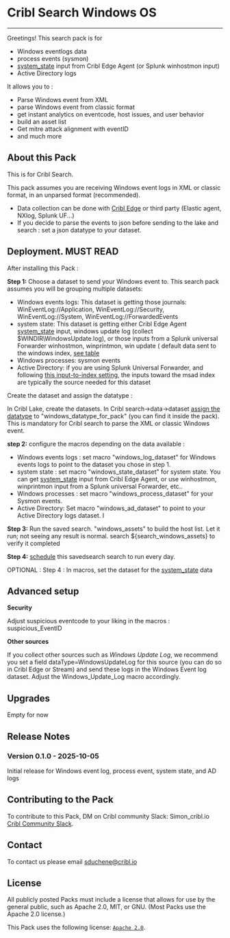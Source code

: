 # Cribl Search Windows OS
----

Greetings!
This search pack is for 

* Windows eventlogs data
* process events (sysmon)
* [system_state](https://docs.cribl.io/edge/sources-system-state/) input from  Cribl Edge Agent (or Splunk winhostmon input)
* Active Directory logs

It allows you to :
* Parse Windows event from XML
* parse Windows event from classic format
* get instant analytics on eventcode, host issues, and user behavior
* build an asset list
* Get mitre attack alignment with eventID
* and much more

## About this Pack

This is for Cribl Search.

This pack assumes you are receiving Windows event logs in XML or classic format, in an unparsed format (recommended).
* Data collection can be done with [Cribl Edge](https://docs.cribl.io/edge/usecase-windows-observability/) or third party (Elastic agent, NXlog, Splunk UF...) 
* If you decide to parse the events to json before sending to the lake and search : set a json datatype to your dataset.



## Deployment. MUST READ

After installing this Pack :

**Step 1:**
Choose a dataset to send your Windows event to. This search pack assumes you will be grouping multiple datasets: 
* Windows events logs: This dataset is getting those journals: WinEventLog://Application, WinEventLog://Security, WinEventLog://System, WinEventLog://ForwardedEvents
* system state: This dataset is getting either Cribl Edge Agent [system_state](https://docs.cribl.io/edge/sources-system-state/) input, windows update log (collect $WINDIR\WindowsUpdate.log),  or those inputs from a Splunk universal Forwarder  winhostmon, winprintmon, win update ( default data sent to the windows index, [see table](https://help.splunk.com/en/splunk-it-service-intelligence/content-packs-for-itsi-and-ite/windows-dashboards-and-reports/1.4/content-pack-for-windows-dashboards-and-reports/get-windows-server-data#ariaid-title3)
* Windows processes: sysmon events
* Active Directory: if you are using Splunk Universal Forwarder, and following [this input-to-index setting](https://help.splunk.com/en/splunk-it-service-intelligence/content-packs-for-itsi-and-ite/windows-dashboards-and-reports/1.4/content-pack-for-windows-dashboards-and-reports/get-windows-server-data#ariaid-title3), the inputs toward the msad index are typically the source needed for this dataset
    
Create the dataset and assign the datatype : 

In Cribl Lake, create the datasets.
In Cribl search->data->dataset [assign the datatype](https://docs.cribl.io/search/set-up-azure-blob/#process-accel) to "windows_datatype_for_pack"  (you can find it inside the pack). This is mandatory for Cribl search to parse the XML or classic Windows event.

**step 2:**
 configure the macros depending on the data available : 
 * Windows events logs : set macro  "windows_log_dataset" for Windows events logs  to point to the dataset you chose in step 1.
 * system state : set macro "windows_state_dataset" for system state. You can get [system_state](https://docs.cribl.io/edge/sources-system-state/) input from  Cribl Edge Agent, or use winhostmon, winprintmon input from a Splunk universal Forwarder, etc..
 * Windows processes : set macro "windows_process_dataset" for your Sysmon events.
 * Active Directory: Set macro "windows_ad_dataset" to point to your Active Directory logs dataset. I

**Step 3:**
Run the saved search. "windows_assets" to build the host list. Let it run; not seeing any result is normal. search ${search_windows_assets} to verify it completed

**Step 4:** 
[schedule](https://docs.cribl.io/api/save-search-get-alerts/#schedule-search) this savedsearch search to run every day.

OPTIONAL : 
Step 4 : 
In macros, set the dataset for the [system_state](https://docs.cribl.io/edge/sources-system-state/) data

## Advanced setup

**Security**

Adjust suspicious eventcode to your liking in the macros : suspicious_EventID

**Other sources**

If you collect other sources such as *Windows Update Log*, we recommend you set a field dataType=WindowsUpdateLog for this source (you can do so in Cribl Edge or Stream) and send these logs in the Windows Event log dataset. Adjust the Windows_Update_Log macro accordingly.

## Upgrades

Empty for now

## Release Notes



### Version 0.1.0 - 2025-10-05

Initial release for Windows event log, process event, system state, and AD logs

## Contributing to the Pack
 

To contribute to this Pack,  DM on Cribl community Slack: Simon_cribl.io
 [Cribl Community Slack](https://cribl-community.slack.com).

## Contact
To contact us please email sduchene@cribl.io

## License
All publicly posted Packs must include a license that allows for use by the general public, such as Apache 2.0, MIT, or GNU.
(Most Packs use the Apache 2.0 license.)

This Pack uses the following license: [`Apache 2.0`](https://github.com/criblio/appscope/blob/master/LICENSE).